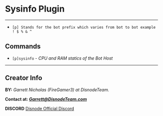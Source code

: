 # Sysinfo Plugin
---
  *  `[p] Stands for the bot prefix which varies from bot to bot example ! $ % & ^`
## Commands

  * `[p]sysinfo` - *CPU and RAM statics of the Bot Host*

---
## Creator Info
 **BY:** *Garrett Nicholas (FireGamer3) at DisnodeTeam.*

 **Contact at: *Garrett@DisnodeTeam.com***

 **DISCORD** [Disnode Official Discord](https://discord.gg/AbZhCen)
